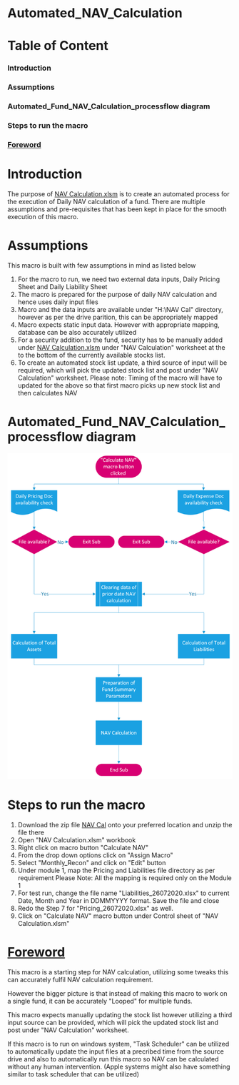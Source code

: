 # Automated_NAV_Calculation 

# Table of Content
### Introduction
### Assumptions
### Automated_Fund_NAV_Calculation_processflow diagram
### Steps to run the macro
### [Foreword](#Foreword)

# Introduction
The purpose of [NAV Calculation.xlsm](https://github.com/Vanipreet/Automated_NAV_Calculation/blob/master/NAV%20Cal/NAV%20Calculation.xlsm) is to create an automated process for the execution of Daily NAV calculation of a fund. There are multiple assumptions and pre-requisites that has been kept in place for the smooth execution of this macro.

# Assumptions
This macro is built with few assumptions in mind as listed below

1. For the macro to run, we need two external data inputs, Daily Pricing Sheet and Daily Liability Sheet
2. The macro is prepared for the purpose of daily NAV calculation and hence uses daily input files
3. Macro and the data inputs are available under "H:\NAV Cal" directory, however as per the drive parition, this can be appropriately mapped
4. Macro expects static input data. However with appropriate mapping, database can be also accurately utilized
5. For a security addition to the fund, security has to be manually added under [NAV Calculation.xlsm](https://github.com/Vanipreet/Automated_NAV_Calculation/blob/master/NAV%20Cal/NAV%20Calculation.xlsm) under "NAV Calculation" worksheet at the to the bottom of the currently available stocks list.
6. To create an automated stock list update, a third source of input will be required, which will pick the updated stock list and post under "NAV Calculation" worksheet.
Please note: Timing of the macro will have to updated for the above so that first macro picks up new stock list and then calculates NAV

# Automated_Fund_NAV_Calculation_processflow diagram
![alt text](https://github.com/Vanipreet/Automated_NAV_Calculation/blob/master/NAV%20Calculation%20Processflow.png)

# Steps to run the macro

1. Download the zip file [NAV Cal](https://github.com/Vanipreet/Automated_NAV_Calculation/tree/master/NAV%20Cal) onto your preferred location and unzip the file there
2. Open "NAV Calculation.xlsm" workbook
3. Right click on macro button "Calculate NAV"
4. From the drop down options click on "Assign Macro"
5. Select "Monthly_Recon" and click on "Edit" button
6. Under module 1, map the Pricing and Liabilities file directory as per requirement
Please Note: All the mapping is required only on the Module 1
7. For test run, change the file name "Liabilities_26072020.xlsx" to current Date, Month and Year in DDMMYYYY format. Save the file and close
8. Redo the Step 7 for "Pricing_26072020.xlsx" as well. 
9. Click on "Calculate NAV" macro button under Control sheet of "NAV Calculation.xlsm"

# [Foreword](#Foreword)

This macro is a starting step for NAV calculation, utilizing some tweaks this can accurately fulfil NAV calculation requirement.

However the bigger picture is that instead of making this macro to work on a single fund, it can be accurately "Looped" for multiple funds.

This macro expects manually updating the stock list however utilizing a third input source can be provided, which will pick the updated stock list and post under "NAV Calculation" worksheet.

If this macro is to run on windows system, "Task Scheduler" can be utilized to automatically update the input files at a precribed time from the source drive and also to automatically run this macro so NAV can be calculated without any human intervention. (Apple systems might also have something similar to task scheduler that can be utilized)
